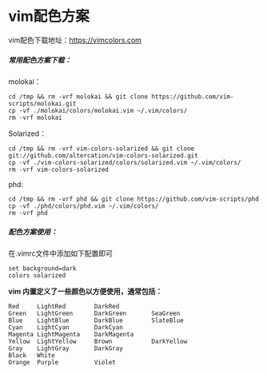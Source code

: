 # vim配色方案

vim配色下载地址：<https://vimcolors.com>

##### 常用配色方案下载：

molokai：

```shell
cd /tmp && rm -vrf molokai && git clone https://github.com/vim-scripts/molokai.git
cp -vf ./molokai/colors/molokai.vim ~/.vim/colors/
rm -vrf molokai
```

Solarized：

```shell
cd /tmp && rm -vrf vim-colors-solarized && git clone git://github.com/altercation/vim-colors-solarized.git
cp -vf ./vim-colors-solarized/colors/solarized.vim ~/.vim/colors/
rm -vrf vim-colors-solarized
```

phd:

```shell
cd /tmp && rm -vrf phd && git clone https://github.com/vim-scripts/phd
cp -vf ./phd/colors/phd.vim ~/.vim/colors/
rm -vrf phd
```



##### 配色方案使用：

在.vimrc文件中添加如下配置即可

```shell
set background=dark
colors solarized
```

**vim 内置定义了一些颜色以方便使用，通常包括：**

```shell
Red     LightRed        DarkRed
Green   LightGreen      DarkGreen       SeaGreen
Blue    LightBlue       DarkBlue        SlateBlue
Cyan    LightCyan       DarkCyan
Magenta LightMagenta    DarkMagenta
Yellow  LightYellow     Brown           DarkYellow
Gray    LightGray       DarkGray
Black   White
Orange  Purple          Violet
```
